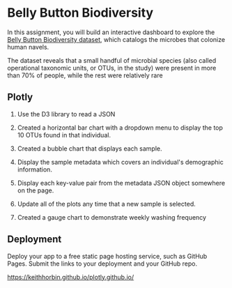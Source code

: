 # Belly Button Biodiversity

In this assignment, you will build an interactive dashboard to explore the [Belly Button Biodiversity dataset](http://robdunnlab.com/projects/belly-button-biodiversity/), which catalogs the microbes that colonize human navels.

The dataset reveals that a small handful of microbial species (also called operational taxonomic units, or OTUs, in the study) were present in more than 70% of people, while the rest were relatively rare

## Plotly

1. Use the D3 library to read a JSON

2. Created a horizontal bar chart with a dropdown menu to display the top 10 OTUs found in that individual.

3. Created a bubble chart that displays each sample.

4. Display the sample metadata which covers an individual's demographic information.

5. Display each key-value pair from the metadata JSON object somewhere on the page.

6. Update all of the plots any time that a new sample is selected.
7. Created a gauge chart to demonstrate weekly washing frequency

## Deployment

Deploy your app to a free static page hosting service, such as GitHub Pages. Submit the links to your deployment and your GitHub repo.

https://keithhorbin.github.io/plotly.github.io/
